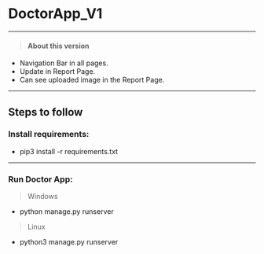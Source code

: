 # DoctorApp_V1
***
>#### About this version
- Navigation Bar in all pages.
- Update in Report Page.
- Can see uploaded image in the Report Page.
***

## Steps to follow

### Install requirements:
 - pip3 install -r requirements.txt
  
  ***

 ### Run Doctor App:
  > Windows 
  - python manage.py runserver
  
  > Linux
  - python3 manage.py runserver
